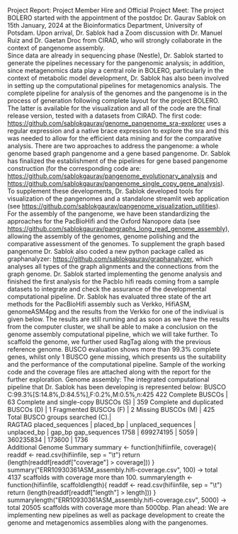 Project Report: 
Project Member Hire and Official Project Meet: The project BOLERO started with the appointment of the postdoc Dr. Gaurav Sablok on 15th January, 2024 at the Bioinformatics Department, University of Potsdam. Upon arrival, Dr. Sablok had a Zoom discussion with Dr. Manuel Ruiz and Dr. Gaetan Droc from CIRAD, who will strongly collaborate in the context of pangenome assembly.  
 Since data are already in sequencing phase (Nestle), Dr. Sablok started to generate the pipelines necessary for the pangenomic analysis; in addition, since metagenomics data play a central role in BOLERO, particularly in the context of metabolic model development, Dr. Sablok has also been involved in setting up the computational pipelines for metagenomics analysis. The complete pipeline for analysis of the genomes and the pangenome is in the process of generation following complete layout for the project BOLERO. The latter is available for the visualization and all of the code are the final release version, tested with a datasets from CIRAD. The first code: https://github.com/sablokgaurav/genome_pangenome_sra-explorer uses a regular expression and a native brace expression to explore the sra and this was needed to allow for the efficient data mining and for the comparative analysis. 
There are two approaches to address the pangenome: a whole genome based graph pangenome and a gene based pangenome. Dr. Sablok has finalized the establishment of the pipelines for gene based pangenome construction (for the corresponding code are:  https://github.com/sablokgaurav/pangenome_evolutionary_analysis and https://github.com/sablokgaurav/pangenome_single_copy_gene_analysis). To supplement these developments, Dr. Sablok developed tools for visualization of the pangenomes and a standalone streamlit web application (see  https://github.com/sablokgaurav/pangenome_visualization_utilities). For the assembly of the pangenome, we have been standardizing the approaches for the PacBioHifi  and the Oxford Nanopore data (see https://github.com/sablokgaurav/pangraphs_long_read_genome_assembly), allowing the assembly of the genomes, genome polishing and the comparative assessment of the genomes. To supplement the graph based pangenome Dr. Sablok also coded a new python package called as graphanalyzer: https://github.com/sablokgaurav/graphanalyzer, which analyses all types of the graph alignments and the connections from the graph genome. 
 Dr. Sablok started implementing the genome analysis and finished the first analysis for the PacbIo hifi reads coming from a sample datasets to integrate and check the assurance of the developmental computational pipeline. Dr. Sablok has evaluated three state of the art methods for the PacBioHifi assembly such as Verkko, HifiASM, genomeASM4pg and the results from the Verkko for one of the indiviual is given below. The results are still running and as soon as we have the results from the computer cluster, we shall be able to make a conclusion on the genome assembly computational pipeline, which we will take further. To scaffold the genome, we further used RagTag along with the previous reference genome. BUSCO evaluation shows more than 99.3% complete genes, whilst only 1 BUSCO gene missing, which presents us the suitability and the performance of the computational pipeline. Sample of the working code and the coverage files are attached along with the report for the further exploration. 
Genome assembly: The integrated computational pipeline that Dr. Sablok has been developing is represented below:
BUSCO
C:99.3%[S:14.8%,D:84.5%],F:0.2%,M:0.5%,n:425 422 Complete BUSCOs | 63  Complete and single-copy BUSCOs (S) | 359    Complete and duplicated BUSCOs (D) | 1 Fragmented BUSCOs (F) | 2 Missing BUSCOs (M)  |  425    Total BUSCO groups searched (C).|        
RAGTAG
placed_sequences | placed_bp |  unplaced_sequences |  unplaced_bp | gap_bp  gap_sequences
1758 | 699274195 | 5059 | 360235834 | 173600 | 1736                                                                                                                            
Additional Genome Summary
summary <- function(hifiinfile, coverage){
    readdf <- read.csv(hifiinfile, sep = "\t")
    return (length(readdf[readdf["coverage"] > coverage])) 
} summary("ERR10930361ASM_assembly.hifi-coverage.csv", 100) -> total 4137 scaffolds with coverage more than 100. 
summarylength <- function(hifiinfile, scaffoldlength){
    readdf <- read.csv(hifiinfile, sep = "\t")
    return (length(readdf[readdf["length"] > length])) 
} summarylength("ERR10930361ASM_assembly.hifi-coverage.csv", 5000) -> total 20505 scaffolds with coverage more than 5000bp.
Plan ahead: We are implementing new pipelines as well as package development to create the genome and metagenomics assemblies along with the pangenomes. 

